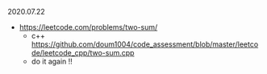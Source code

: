 2020.07.22
- https://leetcode.com/problems/two-sum/
  - c++ https://github.com/doum1004/code_assessment/blob/master/leetcode/leetcode_cpp/two-sum.cpp
  - do it again !!
